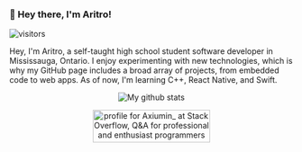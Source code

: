 ### 👋 Hey there, I'm Aritro!
![visitors](https://visitor-badge.glitch.me/badge?page_id=axiumin.axiumin)


Hey, I'm Aritro, a self-taught high school student software developer in Mississauga, Ontario. I enjoy experimenting with new technologies, which is why my GitHub page includes a broad array of projects, from embedded code to web apps. As of now, I'm learning C++, React Native, and Swift.

<p align="center">
    <img align="center" alt="My github stats" src="https://github-readme-stats.vercel.app/api?username=axiumin&hide=contribs,stars&count_private=true&show_icons=true" />
 
  
  </p>
  
<p align="center">  
    <a href="https://stackoverflow.com/users/7363404/axiumin?tab=profile"><img src="https://stackoverflow.com/users/flair/7363404.png?theme=clean" width="208" height="58" alt="profile for Axiumin_ at Stack Overflow, Q&amp;A for professional and enthusiast programmers" title="profile for Axiumin_ at Stack Overflow, Q&amp;A for professional and enthusiast programmers"></a>
  </p>
